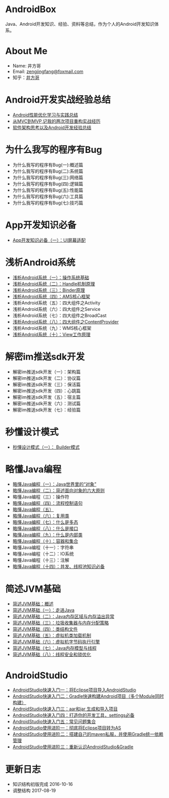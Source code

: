 # AndroidBox
Java、Android开发知识、经验、资料等总结，作为个人的Android开发知识体系。   

# About Me
+ Name: 井方哥
+ Email: zengjingfang@foxmail.com
+ 知乎：[井方哥](https://www.zhihu.com/people/zeng-jing-fang)

# Android开发实战经验总结
+ [Android性能优化学习与实践总结](https://github.com/zengjingfang/AndroidBox/blob/master/Android/Performance/%E6%80%A7%E8%83%BD%E4%BC%98%E5%8C%96%E5%AD%A6%E4%B9%A0%E4%B8%8E%E5%AE%9E%E8%B7%B5%E5%B0%8F%E7%BB%93.md)
+ [从MVC到MVP,记我的两次项目重构实战经历](https://github.com/zengjingfang/AndroidBox/blob/master/DevMode/%E4%BB%8EMVC%E5%88%B0MVP%2C%E8%AE%B0%E4%B8%80%E6%AC%A1%E4%BB%A3%E7%A0%81%E9%87%8D%E6%9E%84.md)	
+ [软件架构思考以及Android开发经验总结](https://github.com/zengjingfang/AndroidBox/blob/master/Design/%E8%BD%AF%E4%BB%B6%E6%9E%B6%E6%9E%84%E6%80%9D%E8%80%83%E4%BB%A5%E5%8F%8AAndroid%E5%BC%80%E5%8F%91%E7%BB%8F%E9%AA%8C%E6%80%BB%E7%BB%93.md)

# 为什么我写的程序有Bug
+ 为什么我写的程序有Bug(一):概述篇
+ 为什么我写的程序有Bug(二):系统篇
+ 为什么我写的程序有Bug(三):网络篇
+ 为什么我写的程序有Bug(四):逻辑篇
+ 为什么我写的程序有Bug(五):性能篇
+ 为什么我写的程序有Bug(六):工具篇
+ 为什么我写的程序有Bug(七):技巧篇
# App开发知识必备
+ [App开发知识必备（一）：UI屏幕适配](https://github.com/zengjingfang/AndroidBox/blob/master/Android/UI/UI%E5%B1%8F%E5%B9%95%E9%80%82%E9%85%8D%E5%BF%85%E5%A4%87%E7%9A%84%E7%9F%A5%E8%AF%86%E7%82%B9.md)

# 浅析Android系统
+ [浅析Android系统（一）：操作系统基础](https://github.com/zengjingfang/AndroidBox/blob/master/Android/%E6%B5%85%E6%9E%90Android%E7%B3%BB%E7%BB%9F%EF%BC%88%E4%B8%80%EF%BC%89%EF%BC%9A%E6%93%8D%E4%BD%9C%E7%B3%BB%E7%BB%9F%E5%9F%BA%E7%A1%80.md)
+ [浅析Android系统（二）：Handle机制原理](https://github.com/zengjingfang/AndroidBox/blob/master/Android/%E6%B5%85%E6%9E%90Android%E7%B3%BB%E7%BB%9F%EF%BC%88%E4%BA%8C%EF%BC%89%EF%BC%9AHandle%E6%9C%BA%E5%88%B6%E5%8E%9F%E7%90%86.md)
+ [浅析Android系统（三）：Binder原理](https://github.com/zengjingfang/AndroidBox/blob/master/Android/%E6%B5%85%E6%9E%90Android%E7%B3%BB%E7%BB%9F%EF%BC%88%E4%B8%89%EF%BC%89%EF%BC%9ABinder%E5%8E%9F%E7%90%86.md)
+ [浅析Android系统（四）：AMS核心框架](https://github.com/zengjingfang/AndroidBox/blob/master/Android/%E6%B5%85%E6%9E%90Android%E7%B3%BB%E7%BB%9F%EF%BC%88%E5%9B%9B%EF%BC%89%EF%BC%9AAMS%E6%A0%B8%E5%BF%83%E6%A1%86%E6%9E%B6.md)
+ 浅析Android系统（五）：四大组件之Activity
+ 浅析Android系统（六）：四大组件之Service
+ 浅析Android系统（七）：四大组件之BroadCast
+ [浅析Android系统（八）：四大组件之ContentProvider](https://github.com/zengjingfang/AndroidBox/blob/master/Android/%E6%B5%85%E6%9E%90Android%E7%B3%BB%E7%BB%9F%EF%BC%88%E5%85%AB%EF%BC%89%EF%BC%9A%E5%9B%9B%E5%A4%A7%E7%BB%84%E4%BB%B6%E4%B9%8BContentProvider.md)
+ 浅析Android系统（九）：WMS核心框架
+ [浅析Android系统（十）：View工作原理](https://github.com/zengjingfang/AndroidBox/blob/master/Android/%E6%B5%85%E6%9E%90Android%E7%B3%BB%E7%BB%9F%EF%BC%88%E5%8D%81%EF%BC%89%EF%BC%9AView%E5%B7%A5%E4%BD%9C%E5%8E%9F%E7%90%86.md)

# 解密im推送sdk开发

+ 解密im推送sdk开发（一）：架构篇
+ 解密im推送sdk开发（二）：协议篇
+ 解密im推送sdk开发（三）：保活篇
+ 解密im推送sdk开发（四）：心跳篇
+ 解密im推送sdk开发（五）：宿主篇
+ 解密im推送sdk开发（六）：测试篇
+ 解密im推送sdk开发（七）：经验篇

# 秒懂设计模式
+ [秒懂设计模式（一）： Builder模式](https://github.com/zengjingfang/AndroidBox/blob/master/Design/%E7%A7%92%E6%87%82%E8%AE%BE%E8%AE%A1%E6%A8%A1%E5%BC%8F%EF%BC%88%E4%B8%80%EF%BC%89%EF%BC%9A%20Builder%E6%A8%A1%E5%BC%8F.md)

# 略懂Java编程
+ [略懂Java编程（一）：Java世界里的“对象”](https://github.com/zengjingfang/AndroidBox/blob/master/Java/%E7%95%A5%E6%87%82Java%E7%BC%96%E7%A8%8B%EF%BC%88%E4%B8%80%EF%BC%89%EF%BC%9AJava%E4%B8%96%E7%95%8C%E9%87%8C%E7%9A%84%E5%AF%B9%E8%B1%A1.md)
+ [略懂Java编程（二）：简述面向对象的六大原则](https://github.com/zengjingfang/AndroidBox/blob/master/Java/%E7%95%A5%E6%87%82Java%E7%BC%96%E7%A8%8B%EF%BC%88%E4%BA%8C%EF%BC%89%EF%BC%9A%E7%AE%80%E8%BF%B0%E9%9D%A2%E5%90%91%E5%AF%B9%E8%B1%A1%E7%9A%84%E5%85%AD%E5%A4%A7%E5%8E%9F%E5%88%99.md)
+ 略懂Java编程（三）：操作符
+ [略懂Java编程（四）：流程控制语句](https://github.com/zengjingfang/AndroidBox/blob/master/Java/%E7%95%A5%E6%87%82Java%E7%BC%96%E7%A8%8B%EF%BC%88%E5%9B%9B%EF%BC%89%EF%BC%9A%E6%B5%81%E7%A8%8B%E6%8E%A7%E5%88%B6%E8%AF%AD%E5%8F%A5.md)
+ [略懂Java编程（五）](https://github.com/zengjingfang/AndroidBox/blob/master/Java/%E7%95%A5%E6%87%82Java%E7%BC%96%E7%A8%8B%EF%BC%88%E4%BA%94%EF%BC%89%EF%BC%9A%EF%BC%9A%E5%88%9D%E5%A7%8B%E5%8C%96%E4%B8%8E%E6%B8%85%E7%90%86.md)
+ [略懂Java编程（六）：复用类](https://github.com/zengjingfang/AndroidBox/blob/master/Java/%E7%95%A5%E6%87%82Java%E7%BC%96%E7%A8%8B%EF%BC%88%E5%85%AD%EF%BC%89%EF%BC%9A%E5%A4%8D%E7%94%A8%E7%B1%BB.md)
+ [略懂Java编程（七）：什么是多态](https://github.com/zengjingfang/AndroidBox/blob/master/Java/%E7%95%A5%E6%87%82Java%E7%BC%96%E7%A8%8B%EF%BC%88%E4%B8%83%EF%BC%89%EF%BC%9A%E4%BB%80%E4%B9%88%E6%98%AF%E5%A4%9A%E6%80%81.md)
+ [略懂Java编程（八）：什么是接口](https://github.com/zengjingfang/AndroidBox/blob/master/Java/%E7%95%A5%E6%87%82Java%E7%BC%96%E7%A8%8B%EF%BC%88%E5%85%AB%EF%BC%89%EF%BC%9A%E4%BB%80%E4%B9%88%E6%98%AF%E6%8E%A5%E5%8F%A3.md)
+ [略懂Java编程（九）：什么是内部类](https://github.com/zengjingfang/AndroidBox/blob/master/Java/%E7%95%A5%E6%87%82Java%E7%BC%96%E7%A8%8B%EF%BC%88%E4%B9%9D%EF%BC%89%EF%BC%9A%E4%BB%80%E4%B9%88%E6%98%AF%E5%86%85%E9%83%A8%E7%B1%BB.md)
+ [略懂Java编程（十）：容器和集合](https://github.com/zengjingfang/AndroidBox/blob/master/Java/%E7%95%A5%E6%87%82Java%E7%BC%96%E7%A8%8B%EF%BC%88%E5%8D%81%EF%BC%89%EF%BC%9A%E5%AE%B9%E5%99%A8%E5%92%8C%E9%9B%86%E5%90%88.md)
+ 略懂Java编程（十一）：字符串
+ 略懂Java编程（十二）：IO系统
+ 略懂Java编程（十三）：注解
+ [略懂Java编程（十四）：并发、线程池知识必备](https://github.com/zengjingfang/AndroidBox/blob/master/Java/%E7%95%A5%E6%87%82Java%E7%BC%96%E7%A8%8B%EF%BC%88%E5%8D%81%E5%9B%9B%EF%BC%89%EF%BC%9A%E5%B9%B6%E5%8F%91%E3%80%81%E7%BA%BF%E7%A8%8B%E6%B1%A0%E7%9F%A5%E8%AF%86%E5%BF%85%E5%A4%87.md)

# 简述JVM基础

+ [简述JVM基础：概述](https://github.com/zengjingfang/AndroidBox/blob/master/Java/%E7%AE%80%E8%BF%B0JVM%E5%9F%BA%E7%A1%80%EF%BC%9A%E7%9B%AE%E5%BD%95.md)
+ [简述JVM基础（一）：走进Java](https://github.com/zengjingfang/AndroidBox/blob/master/Java/%E7%AE%80%E8%BF%B0JVM%E5%9F%BA%E7%A1%80%EF%BC%88%E4%B8%80%EF%BC%89%EF%BC%9A%E8%B5%B0%E8%BF%9BJava.md)
+ [简述JVM基础（二）：Java内存区域与内存溢出异常](https://github.com/zengjingfang/AndroidBox/blob/master/Java/%E7%AE%80%E8%BF%B0JVM%E5%9F%BA%E7%A1%80%EF%BC%88%E4%BA%8C%EF%BC%89%EF%BC%9AJava%E5%86%85%E5%AD%98%E5%8C%BA%E5%9F%9F%E4%B8%8E%E5%86%85%E5%AD%98%E6%BA%A2%E5%87%BA%E5%BC%82%E5%B8%B8.md)
+ [简述JVM基础（三）：垃圾收集器与内存分配策略](https://github.com/zengjingfang/AndroidBox/blob/master/Java/%E7%AE%80%E8%BF%B0JVM%E5%9F%BA%E7%A1%80%EF%BC%88%E4%B8%89%EF%BC%89%EF%BC%9A%E5%9E%83%E5%9C%BE%E6%94%B6%E9%9B%86%E5%99%A8%E4%B8%8E%E5%86%85%E5%AD%98%E5%88%86%E9%85%8D%E7%AD%96%E7%95%A5.md)
+ [简述JVM基础（四）：类结构文件](https://github.com/zengjingfang/AndroidBox/blob/master/Java/%E7%AE%80%E8%BF%B0JVM%E5%9F%BA%E7%A1%80%EF%BC%88%E5%9B%9B%EF%BC%89%EF%BC%9A%E7%B1%BB%E7%BB%93%E6%9E%84%E6%96%87%E4%BB%B6.md)
+ [简述JVM基础（五）：虚拟机类加载机制](https://github.com/zengjingfang/AndroidBox/blob/master/Java/%E7%AE%80%E8%BF%B0JVM%E5%9F%BA%E7%A1%80%EF%BC%88%E4%BA%94%EF%BC%89%EF%BC%9A%E8%99%9A%E6%8B%9F%E6%9C%BA%E7%B1%BB%E5%8A%A0%E8%BD%BD%E6%9C%BA%E5%88%B6.md)
+ [简述JVM基础（六）：虚拟机字节码执行引擎](https://github.com/zengjingfang/AndroidBox/blob/master/Java/%E7%AE%80%E8%BF%B0JVM%E5%9F%BA%E7%A1%80%EF%BC%88%E5%85%AD%EF%BC%89%EF%BC%9A%E8%99%9A%E6%8B%9F%E6%9C%BA%E5%AD%97%E8%8A%82%E7%A0%81%E6%89%A7%E8%A1%8C%E5%BC%95%E6%93%8E.md)
+ [简述JVM基础（七）：Java内存模型与线程](https://github.com/zengjingfang/AndroidBox/blob/master/Java/%E7%AE%80%E8%BF%B0JVM%E5%9F%BA%E7%A1%80%EF%BC%88%E4%B8%83%EF%BC%89%EF%BC%9AJava%E5%86%85%E5%AD%98%E6%A8%A1%E5%9E%8B%E4%B8%8E%E7%BA%BF%E7%A8%8B.md)
+ [简述JVM基础（八）：线程安全和锁优化](https://github.com/zengjingfang/AndroidBox/blob/master/Java/%E7%AE%80%E8%BF%B0JVM%E5%9F%BA%E7%A1%80%EF%BC%88%E5%85%AB%EF%BC%89%EF%BC%9A%E7%BA%BF%E7%A8%8B%E5%AE%89%E5%85%A8%E5%92%8C%E9%94%81%E4%BC%98%E5%8C%96.md)


# AndroidStudio

+ [AndroidStudio快速入门一：将Eclipse项目导入AndroidStudio](https://github.com/zengjingfang/AndroidBox/blob/master/Tools/AndroidStudio/AndroidStudio%E5%BF%AB%E9%80%9F%E5%85%A5%E9%97%A8%E4%B8%80%EF%BC%9A%E5%B0%86Eclipse%E9%A1%B9%E7%9B%AE%E5%AF%BC%E5%85%A5AndroidStudio.md)
+ [AndroidStudio快速入门二：Gradle快速构建Android项目（多个Module同时构建）](https://github.com/zengjingfang/AndroidBox/blob/master/Tools/AndroidStudio/AndroidStudio%E5%BF%AB%E9%80%9F%E5%85%A5%E9%97%A8%E4%BA%8C%EF%BC%9AGradle%E5%BF%AB%E9%80%9F%E6%9E%84%E5%BB%BAAndroid%E9%A1%B9%E7%9B%AE%EF%BC%88%E5%A4%9A%E4%B8%AAModule%E5%90%8C%E6%97%B6%E6%9E%84%E5%BB%BA%EF%BC%89.md)
+ [AndroidStudio快速入门三：aar和jar 生成和导入项目](https://github.com/zengjingfang/AndroidBox/blob/master/Tools/AndroidStudio/AndroidStudio%E5%BF%AB%E9%80%9F%E5%85%A5%E9%97%A8%E4%B8%89%EF%BC%9Aaar%E5%92%8Cjar%20%E7%94%9F%E6%88%90%E5%92%8C%E5%AF%BC%E5%85%A5%E9%A1%B9%E7%9B%AE.md)
+ [AndroidStudio快速入门四：打造你的开发工具，settings必备](https://github.com/zengjingfang/AndroidBox/blob/master/Tools/AndroidStudio/AndroidStudio%E5%BF%AB%E9%80%9F%E5%85%A5%E9%97%A8%E5%9B%9B%EF%BC%9A%E6%89%93%E9%80%A0%E4%BD%A0%E7%9A%84%E5%BC%80%E5%8F%91%E5%B7%A5%E5%85%B7%EF%BC%8Csettings%E5%BF%85%E5%A4%87.md)
+ [AndroidStudio快速入门五：常见问题集合](https://github.com/zengjingfang/AndroidBox/blob/master/Tools/AndroidStudio/AndroidStudio%E5%BF%AB%E9%80%9F%E5%85%A5%E9%97%A8%E4%BA%94%EF%BC%9A%E5%B8%B8%E8%A7%81%E9%97%AE%E9%A2%98%E9%9B%86%E5%90%88.md)
+ [AndroidStudio使用进阶一：彻底将Eclipse项目转为AS](https://github.com/zengjingfang/AndroidBox/blob/master/Tools/AndroidStudio/AndroidStudio%E4%BD%BF%E7%94%A8%E8%BF%9B%E9%98%B6%E4%B8%80%EF%BC%9A%E5%BD%BB%E5%BA%95%E5%B0%86Eclipse%E9%A1%B9%E7%9B%AE%E8%BD%AC%E4%B8%BAAS.md)
+ [AndroidStudio使用进阶二：搭建自己的maven私服，并使用Gradle统一依赖管理](https://github.com/zengjingfang/AndroidBox/blob/master/Tools/AndroidStudio/AndroidStudio%E4%BD%BF%E7%94%A8%E8%BF%9B%E9%98%B6%E4%BA%8C%EF%BC%9A%E6%90%AD%E5%BB%BA%E8%87%AA%E5%B7%B1%E7%9A%84maven%E7%A7%81%E6%9C%8D%EF%BC%8C%E5%B9%B6%E4%BD%BF%E7%94%A8Gradle%E7%BB%9F%E4%B8%80%E4%BE%9D%E8%B5%96%E7%AE%A1%E7%90%86.md)
+ [AndroidStudio使用进阶三：重新认识AndroidStudio&Gradle](https://github.com/zengjingfang/AndroidBox/blob/master/Tools/AndroidStudio/AndroidStudio%E4%BD%BF%E7%94%A8%E8%BF%9B%E9%98%B6%E4%B8%89-%20%E9%87%8D%E6%96%B0%E8%AE%A4%E8%AF%86AndroidStudio%26Gradle.md)


# 更新日志
+ 知识结构初版完成 2016-10-16
+ 调整结构 2017-08-19


